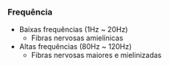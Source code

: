 ### Frequência

 * Baixas frequências (1Hz ~ 20Hz)
   * Fibras nervosas amielínicas
 * Altas frequências (80Hz ~ 120Hz)
   * Fibras nervosas maiores e mielinizadas